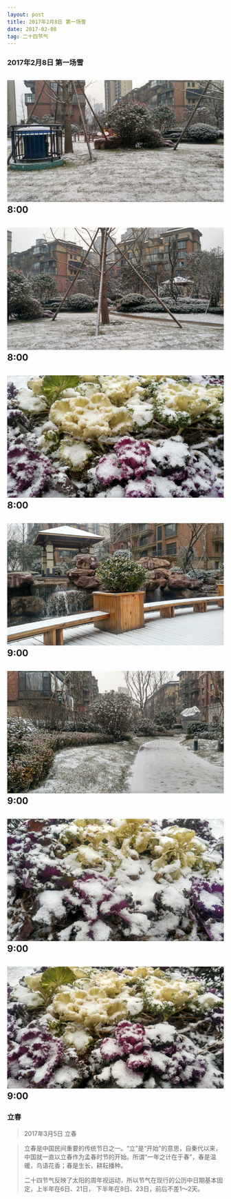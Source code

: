 ```yaml
---
layout: post
title: 2017年2月8日 第一场雪
date: 2017-02-08
tag: 二十四节气
---
```


### 2017年2月8日 第一场雪

![](/images/24/2017_2_8_1.jpg)
8:00
----------
![](/images/24/2017_2_8_2.jpg)
8:00
----------
![](/images/24/2017_2_8_3.jpg)
8:00
----------
![](/images/24/2017_2_8_4.jpg)
9:00
----------
![](/images/24/2017_2_8_5.jpg)
9:00
----------
![](/images/24/2017_2_8_6.jpg)
9:00
----------
![](/images/24/2017_2_8_7.jpg)
9:00
----------

### 立春

 >2017年3月5日 立春

 >立春是中国民间重要的传统节日之一。“立”是“开始”的意思，自秦代以来，中国就一直以立春作为孟春时节的开始。所谓“一年之计在于春”，春是温暖，鸟语花香；春是生长，耕耘播种。
 >
 >二十四节气反映了太阳的周年视运动，所以节气在现行的公历中日期基本固定，上半年在6日、21日， 下半年在8日、23日，前后不差1～2天。
 >
